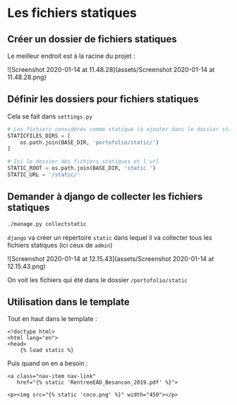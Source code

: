 # Les fichiers statiques

## Créer un dossier de fichiers statiques

Le meilleur endroit est à la racine du projet :

![Screenshot 2020-01-14 at 11.48.28](assets/Screenshot 2020-01-14 at 11.48.28.png)

## Définir les dossiers pour fichiers statiques

Cela se fait dans `settings.py`

```python
# Les fichiers considérés comme statique (à ajouter dans le dossier static)
STATICFILES_DIRS = [
    os.path.join(BASE_DIR, 'portofolio/static/')
]

# Ici le dossier des fichiers statiques et l'url
STATIC_ROOT = os.path.join(BASE_DIR, 'static ')
STATIC_URL = '/static/'
```



## Demander à django de collecter les fichiers statiques

```bash
./manage.py collectstatic
```

`django` va créer un répertoire `static` dans lequel il va collecter tous les fichiers statiques (ici ceux de `admin`)

![Screenshot 2020-01-14 at 12.15.43](assets/Screenshot 2020-01-14 at 12.15.43.png)

On voit les fichiers qui été dans le dossier `/portofolio/static`

## Utilisation dans le template

Tout en haut dans le template :

```django
<!doctype html>
<html lang="en">
<head>
    {% load static %}
```

Puis quand on en a besoin :

```django
<a class="nav-item nav-link" 
   href="{% static 'RentreeEAD_Besancon_2019.pdf' %}">
```

```django
<p><img src="{% static 'coco.png' %}" width="450"></p>
```

